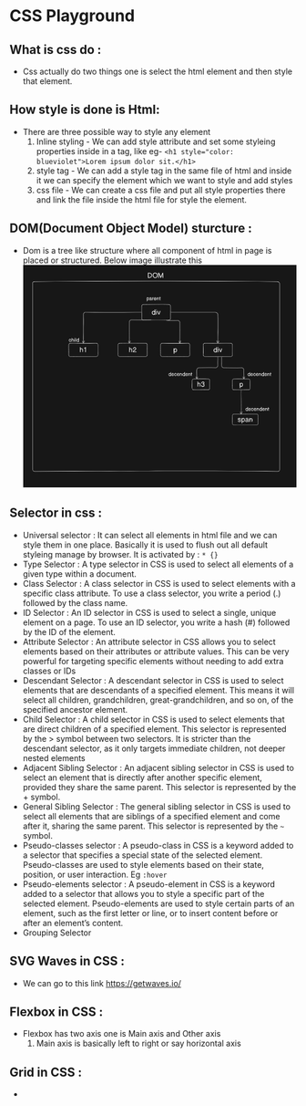 # CSS Playground

## What is css do :

- Css actually do two things one is select the html element and then style that element.

## How style is done is Html:

- There are three possible way to style any element
  1. Inline styling - We can add style attribute and set some styleing properties inside in a tag, like eg- `<h1 style="color: blueviolet">Lorem ipsum dolor sit.</h1>`
  2. style tag - We can add a style tag in the same file of html and inside it we can specify the element which we want to style and add styles
  3. css file - We can create a css file and put all style properties there and link the file inside the html file for style the element.

## DOM(Document Object Model) sturcture :

- Dom is a tree like structure where all component of html in page is placed or structured. Below image illustrate this
  ![DOM](./image/dom.png)

## Selector in css :

- Universal selector : It can select all elements in html file and we can style them in one place. Basically it is used to flush out all default styleing manage by browser. It is activated by : `* {}`
- Type Selector : A type selector in CSS is used to select all elements of a given type within a document.
- Class Selector : A class selector in CSS is used to select elements with a specific class attribute. To use a class selector, you write a period (.) followed by the class name.
- ID Selector : An ID selector in CSS is used to select a single, unique element on a page. To use an ID selector, you write a hash (#) followed by the ID of the element.
- Attribute Selector : An attribute selector in CSS allows you to select elements based on their attributes or attribute values. This can be very powerful for targeting specific elements without needing to add extra classes or IDs
- Descendant Selector : A descendant selector in CSS is used to select elements that are descendants of a specified element. This means it will select all children, grandchildren, great-grandchildren, and so on, of the specified ancestor element.
- Child Selector : A child selector in CSS is used to select elements that are direct children of a specified element. This selector is represented by the > symbol between two selectors. It is stricter than the descendant selector, as it only targets immediate children, not deeper nested elements
- Adjacent Sibling Selector : An adjacent sibling selector in CSS is used to select an element that is directly after another specific element, provided they share the same parent. This selector is represented by the + symbol.
- General Sibling Selector : The general sibling selector in CSS is used to select all elements that are siblings of a specified element and come after it, sharing the same parent. This selector is represented by the `~` symbol.
- Pseudo-classes selector : A pseudo-class in CSS is a keyword added to a selector that specifies a special state of the selected element. Pseudo-classes are used to style elements based on their state, position, or user interaction. Eg `:hover`
- Pseudo-elements selector : A pseudo-element in CSS is a keyword added to a selector that allows you to style a specific part of the selected element. Pseudo-elements are used to style certain parts of an element, such as the first letter or line, or to insert content before or after an element’s content.
- Grouping Selector

## SVG Waves in CSS :

- We can go to this link <link>https://getwaves.io/</link>

## Flexbox in CSS :

- Flexbox has two axis one is Main axis and Other axis
  1. Main axis is basically left to right or say horizontal axis

## Grid in CSS :

-
